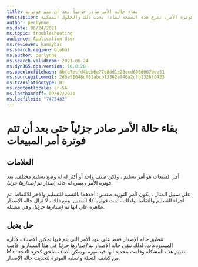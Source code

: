 ```yaml
---
title: بقاء حالة الأمر صادر جزئياً بعد أن تتم فوترته
description: في بعض الحالات تظل حالة أمر المبيعات صادر جزئياً، حتى بعد أن تتم فوتره الأمر. تشرح هذه الصفحة لماذا يحدث ذلك والحلول الممكنة.
author: perlynne
ms.date: 06/24/2021
ms.topic: troubleshooting
audience: Application User
ms.reviewer: kamaybac
ms.search.region: Global
ms.author: perlynne
ms.search.validFrom: 2021-06-24
ms.dyn365.ops.version: 10.0.20
ms.openlocfilehash: 8bfe7ecfd4beb6e77e8dd1e23ccd896d067bdb51
ms.sourcegitcommit: 2d6e31648cf61abcb13362ef46a2cfb1326f0423
ms.translationtype: HT
ms.contentlocale: ar-SA
ms.lasthandoff: 09/07/2021
ms.locfileid: "7475482"
---
```

# <a name="order-status-remains-partially-released-even-after-the-sales-order-is-invoiced"></a>بقاء حالة الأمر صادر جزئياً حتى بعد أن تتم فوترة أمر المبيعات

## <a name="symptoms"></a>العلامات

أمر المبيعات هو أمر تسليم ، ولكن صنف واحد أو أكثر له له وضع تسليم مختلف. بعد فوتره الأمر ، يبقي له حاله إصدار تم *إصدارها جزئيا*.

علي سبيل المثال ، يكون لأمر التوريد صنفين: أحدهما بالنسبة للتسليم والاخر للالتقاط. تم اجراء التسليم والتقاط. ولذلك ، تمت فوتره كلا البندين. ومع ذلك ، لا تزال حاله الإصدار ظاهره علي انها تم *إصدارها جزئيا*، وهي مضلله.

## <a name="workaround"></a>حل بديل

تنطبق حاله الإصدار فقط علي بنود الأمر التي يتم فيها تمكين الأصناف لأداره المستودعات. لذلك تبقي حاله الإصدار تم *إصدارها جزئيا* في هذا السيناريو. قامت Microsoft بتقييم هذه المشكلة وقامت بتحديد انها قيد ميزه. ويمكن أضافه ملحق كجزء من كشف التعبئة وعمليه الفوترة لتحديث حاله الإصدار.
